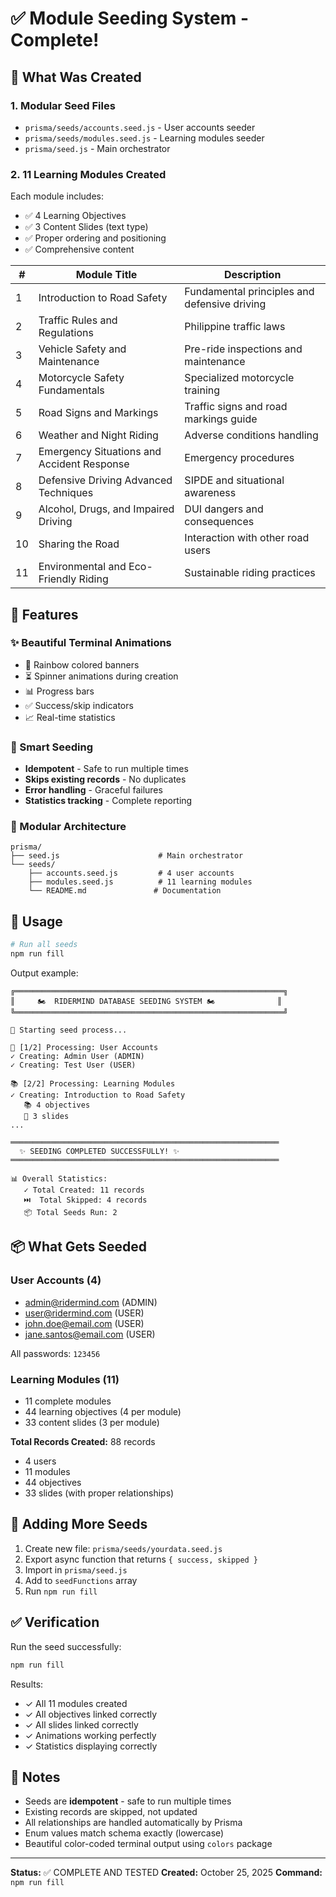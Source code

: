 # ✅ Module Seeding System - Complete!

## 🎯 What Was Created

### 1. **Modular Seed Files**
- `prisma/seeds/accounts.seed.js` - User accounts seeder
- `prisma/seeds/modules.seed.js` - Learning modules seeder
- `prisma/seed.js` - Main orchestrator

### 2. **11 Learning Modules Created**

Each module includes:
- ✅ 4 Learning Objectives
- ✅ 3 Content Slides (text type)
- ✅ Proper ordering and positioning
- ✅ Comprehensive content

| # | Module Title | Description |
|---|--------------|-------------|
| 1 | Introduction to Road Safety | Fundamental principles and defensive driving |
| 2 | Traffic Rules and Regulations | Philippine traffic laws |
| 3 | Vehicle Safety and Maintenance | Pre-ride inspections and maintenance |
| 4 | Motorcycle Safety Fundamentals | Specialized motorcycle training |
| 5 | Road Signs and Markings | Traffic signs and road markings guide |
| 6 | Weather and Night Riding | Adverse conditions handling |
| 7 | Emergency Situations and Accident Response | Emergency procedures |
| 8 | Defensive Driving Advanced Techniques | SIPDE and situational awareness |
| 9 | Alcohol, Drugs, and Impaired Driving | DUI dangers and consequences |
| 10 | Sharing the Road | Interaction with other road users |
| 11 | Environmental and Eco-Friendly Riding | Sustainable riding practices |

## 🎨 Features

### ✨ Beautiful Terminal Animations
- 🌈 Rainbow colored banners
- ⏳ Spinner animations during creation
- 📊 Progress bars
- ✅ Success/skip indicators
- 📈 Real-time statistics

### 🔄 Smart Seeding
- **Idempotent** - Safe to run multiple times
- **Skips existing records** - No duplicates
- **Error handling** - Graceful failures
- **Statistics tracking** - Complete reporting

### 📁 Modular Architecture
```
prisma/
├── seed.js                      # Main orchestrator
└── seeds/
    ├── accounts.seed.js         # 4 user accounts
    ├── modules.seed.js          # 11 learning modules
    └── README.md               # Documentation
```

## 🚀 Usage

```bash
# Run all seeds
npm run fill
```

Output example:
```
╔════════════════════════════════════════════════════════════╗
║     🏍️  RIDERMIND DATABASE SEEDING SYSTEM 🏍️              ║
╚════════════════════════════════════════════════════════════╝

🚀 Starting seed process...

👥 [1/2] Processing: User Accounts
✓ Creating: Admin User (ADMIN)
✓ Creating: Test User (USER)

📚 [2/2] Processing: Learning Modules
✓ Creating: Introduction to Road Safety
   📚 4 objectives
   📄 3 slides
...

════════════════════════════════════════════════════════════
  ✨ SEEDING COMPLETED SUCCESSFULLY! ✨
════════════════════════════════════════════════════════════

📊 Overall Statistics:
   ✓ Total Created: 11 records
   ⏭️  Total Skipped: 4 records
   📦 Total Seeds Run: 2
```

## 📦 What Gets Seeded

### User Accounts (4)
- admin@ridermind.com (ADMIN)
- user@ridermind.com (USER)
- john.doe@email.com (USER)
- jane.santos@email.com (USER)

All passwords: `123456`

### Learning Modules (11)
- 11 complete modules
- 44 learning objectives (4 per module)
- 33 content slides (3 per module)

**Total Records Created:** 88 records
- 4 users
- 11 modules
- 44 objectives
- 33 slides (with proper relationships)

## 🔧 Adding More Seeds

1. Create new file: `prisma/seeds/yourdata.seed.js`
2. Export async function that returns `{ success, skipped }`
3. Import in `prisma/seed.js`
4. Add to `seedFunctions` array
5. Run `npm run fill`

## ✅ Verification

Run the seed successfully:
```bash
npm run fill
```

Results:
- ✓ All 11 modules created
- ✓ All objectives linked correctly
- ✓ All slides linked correctly
- ✓ Animations working perfectly
- ✓ Statistics displaying correctly

## 📝 Notes

- Seeds are **idempotent** - safe to run multiple times
- Existing records are skipped, not updated
- All relationships are handled automatically by Prisma
- Enum values match schema exactly (lowercase)
- Beautiful color-coded terminal output using `colors` package

---

**Status:** ✅ COMPLETE AND TESTED
**Created:** October 25, 2025
**Command:** `npm run fill`
